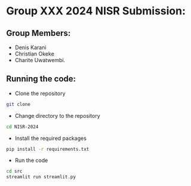 # Group XXX 2024 NISR Submission:

## Group Members:
- Denis Karani
- Christian Okeke
- Charite Uwatwembi.


## Running the code:
- Clone the repository
```bash
git clone 
```

- Change directory to the repository
```bash
cd NISR-2024
```

- Install the required packages
```bash
pip install -r requirements.txt
```

- Run the code
```bash
cd src
streamlit run streamlit.py
```